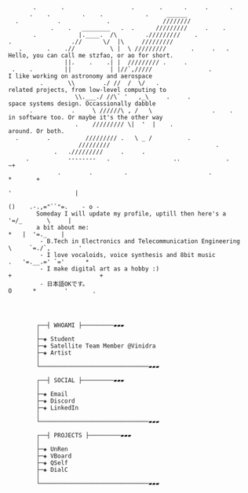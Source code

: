            .       .                   .       .      .     .      .
          .    .         .    .            .     ______
      .           .             .               ////////
                .    .   ________   .  .      /////////     .    .
           .            |.____.  /\        ./////////    .
    .                 .//      \/  |\     /////////
       .       .    .//          \ |  \ /////////       .     .   .                 Hello, you can call me stzfao, or ao for short.   
                    ||.    .    .| |  ///////// .     .                                                                
     .    .         ||           | |//`,/////                .                      I like working on astronomy and aerospace
             .       \\        ./ //  /  \/   .                                     related projects, from low-level computing to 
                       \\.___./ //\` '   ,_\     .     .                            space systems design. Occassionally dabble
          .           .     \ //////\ , /   \                 .    .                in software too. Or maybe it's the other way
                       .    ///////// \|  '  |    .                                 around. Or both.
      .        .          ///////// .   \ _ /          .
                        /////////                              .
                 .   ./////////     .     .                                         
         .           --------   .                  ..             .                                     ~+
                  .        .         .                       .                                                   *       +
                                                                                                           '                  |
                                                                                                       ()    .-.,="``"=.    - o -
            Someday I will update my profile, uptill then here's a                                           '=/_       \     |
            a bit about me:                                                                               *   |  '=._    |
             - B.Tech in Electronics and Telecommunication Engineering                                         \     `=./`,        '
             - I love vocaloids, voice synthesis and 8bit music                                             .   '=.__.=' `='      *
             - I make digital art as a hobby :)                                                    +                         +
             - 日本語OKです。                                                                             O      *        '       .




            ┌──┤ WHOAMI ├─────────▰▰▰
            │
            ├─◈ Student
            ├─◈ Satellite Team Member @Vinidra
            ├─◈ Artist
            │
            └───────────────────────────────▰▰▰

            ┌──┤ SOCIAL ├─────────▰▰▰
            │
            ├─◈ Email
            ├─◈ Discord
            ├─◈ LinkedIn
            │
            └───────────────────────────────▰▰▰

            ┌──┤ PROJECTS ├─────────▰▰▰
            │
            ├─◈ UnRen
            ├─◈ VBoard
            ├─◈ QSelf            
            ├─◈ DialC
            │
            └───────────────────────────────▰▰▰
